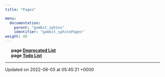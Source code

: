 ```yaml
---
title: "Pages"

menu:
  documentation:
    parent: "gambit_sphinx"
    identifier: "gambit_sphinxPages" 
weight: 40
---
```



&nbsp;&nbsp;&nbsp;&nbsp;&nbsp;<b>page <a href=/documentation/code/gambit_sphinx/pages/deprecated/#page-deprecated>Deprecated List<a></b><br>
&nbsp;&nbsp;&nbsp;&nbsp;&nbsp;<b>page <a href=/documentation/code/gambit_sphinx/pages/todo/#page-todo>Todo List<a></b><br>



-------------------------------

Updated on 2022-08-03 at 05:45:21 +0000
